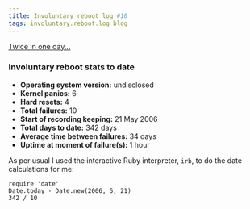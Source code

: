 ```yaml
---
title: Involuntary reboot log #10
tags: involuntary.reboot.log blog
---
```


[Twice in one day...](http://typechecked.net/a/about/wincent/weblog/archives/2007/04/involuntary_reb_9.php)

### Involuntary reboot stats to date

-   **Operating system version:** undisclosed
-   **Kernel panics:** 6
-   **Hard resets:** 4
-   **Total failures:** 10
-   **Start of recording keeping:** 21 May 2006
-   **Total days to date:** 342 days
-   **Average time between failures:** 34 days
-   **Uptime at moment of failure(s):** 1 hour

As per usual I used the interactive Ruby interpreter, `irb`, to do the date calculations for me:

    require 'date'
    Date.today - Date.new(2006, 5, 21)
    342 / 10
